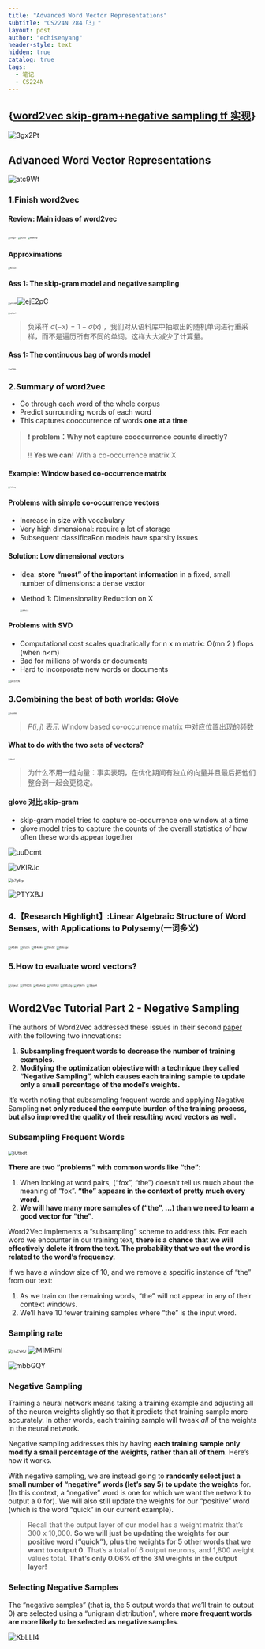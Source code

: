 ```yaml
---
title: "Advanced Word Vector Representations"
subtitle: "CS224N 284「3」"
layout: post
author: "echisenyang"
header-style: text
hidden: true
catalog: true
tags:
  - 笔记
  - CS224N
---
```


## {[word2vec skip-gram+negative sampling tf 实现](https://github.com/echisenyang/word2vec-tensorflow)}

![3gx2Pt](https://gitee.com/echisenyang/GiteeForUpicUse/raw/master/uPic/3gx2Pt.png)

## Advanced Word Vector Representations

![atc9Wt](https://gitee.com/echisenyang/GiteeForUpicUse/raw/master/uPic/atc9Wt.png)

### 1.Finish word2vec

#### Review: Main ideas of word2vec

<img src="https://gitee.com/echisenyang/GiteeForUpicUse/raw/master/uPic/Of7gLT.png" alt="Of7gLT" style="zoom:25%;" />

<img src="https://gitee.com/echisenyang/GiteeForUpicUse/raw/master/uPic/pVuY12.png" alt="pVuY12" style="zoom:25%;" />

<img src="https://gitee.com/echisenyang/GiteeForUpicUse/raw/master/uPic/9HWWQI.png" alt="9HWWQI" style="zoom:25%;" />

#### Approximations
<img src="https://gitee.com/echisenyang/GiteeForUpicUse/raw/master/uPic/RrnJx4.png" alt="RrnJx4" style="zoom: 25%;" />

#### Ass 1: The skip-gram model and negative sampling

<img src="https://gitee.com/echisenyang/GiteeForUpicUse/raw/master/uPic/pHZnMh.png" alt="pHZnMh" style="zoom: 25%;" />![ejE2pC](https://gitee.com/echisenyang/GiteeForUpicUse/raw/master/uPic/ejE2pC.png)

<img src="https://gitee.com/echisenyang/GiteeForUpicUse/raw/master/uPic/ejE2pC.png" alt="ejE2pC" style="zoom:25%;" />

> 负采样 $\sigma(-x) = 1 - \sigma(x)$ ，我们对从语料库中抽取出的随机单词进行重采样，而不是遍历所有不同的单词。这样大大减少了计算量。

#### Ass 1: The continuous bag of words model

<img src="https://gitee.com/echisenyang/GiteeForUpicUse/raw/master/uPic/wTS9iL.png" alt="wTS9iL" style="zoom:25%;" />

### 2.Summary of word2vec

- Go through each word of the whole corpus
- Predict surrounding words of each word 
- This captures cooccurrence of words **one at a time**

> ❗️ **problem：Why not capture cooccurrence counts directly?**
>
> ‼️ **Yes we can!** With a co-occurrence matrix X

#### Example: Window based co-occurrence matrix

<img src="https://gitee.com/echisenyang/GiteeForUpicUse/raw/master/uPic/YiWvzj.png" alt="YiWvzj" style="zoom:25%;" />

#### **Problems with simple co-occurrence vectors**

- Increase in size with vocabulary
- Very high dimensional: require a lot of storage
- Subsequent classiﬁcaRon models have sparsity issues

#### **Solution: Low dimensional vectors**

- Idea: **store “most” of the important information** in a ﬁxed, small number of dimensions: a dense vector

- Method 1: Dimensionality Reduction on X

  <img src="https://gitee.com/echisenyang/GiteeForUpicUse/raw/master/uPic/JkHoL4.png" alt="JkHoL4" style="zoom:25%;" />

#### **Problems with SVD**

- Computational cost scales quadratically for n x m matrix: O(mn 2 ) ﬂops (when n<m)
- Bad for millions of words or documents
- Hard to incorporate new words or documents

<img src="https://gitee.com/echisenyang/GiteeForUpicUse/raw/master/uPic/pO37EN.png" alt="pO37EN" style="zoom:33%;" />

### 3.Combining the best of both worlds: GloVe

<img src="https://gitee.com/echisenyang/GiteeForUpicUse/raw/master/uPic/0sW6MI.png" alt="0sW6MI" style="zoom:25%;" />

> $P(i,j)$ 表示 Window based co-occurrence matrix 中对应位置出现的频数

#### What to do with the two sets of vectors?

<img src="https://gitee.com/echisenyang/GiteeForUpicUse/raw/master/uPic/4iriq7.png" alt="4iriq7" style="zoom:25%;" />

> 为什么不用一组向量：事实表明，在优化期间有独立的向量并且最后把他们整合到一起会更稳定。

#### glove 对比 skip-gram

- skip-gram model tries to capture co-occurrence one window at a time
- glove model tries to capture the counts of the overall statistics of how often these words appear together

![uuDcmt](https://gitee.com/echisenyang/GiteeForUpicUse/raw/master/uPic/uuDcmt.png)

![VKIRJc](https://gitee.com/echisenyang/GiteeForUpicUse/raw/master/uPic/VKIRJc.png)

<img src="https://gitee.com/echisenyang/GiteeForUpicUse/raw/master/uPic/b7g6rp.png" alt="b7g6rp" style="zoom: 50%;" />

![PTYXBJ](https://gitee.com/echisenyang/GiteeForUpicUse/raw/master/uPic/PTYXBJ.png)

### 4.【Research Highlight】:Linear Algebraic Structure of Word Senses, with Applications to Polysemy(一词多义)

<img src="https://gitee.com/echisenyang/GiteeForUpicUse/raw/master/uPic/iAEdlG.png" alt="iAEdlG" style="zoom:33%;" />

<img src="https://gitee.com/echisenyang/GiteeForUpicUse/raw/master/uPic/b1IJ3h.png" alt="b1IJ3h" style="zoom:33%;" />

<img src="https://gitee.com/echisenyang/GiteeForUpicUse/raw/master/uPic/Ml4qAn.png" alt="Ml4qAn" style="zoom:33%;" />

<img src="https://gitee.com/echisenyang/GiteeForUpicUse/raw/master/uPic/2Vrv9Z.png" alt="2Vrv9Z" style="zoom:33%;" />

<img src="https://gitee.com/echisenyang/GiteeForUpicUse/raw/master/uPic/8Wcdgv.png" alt="8Wcdgv" style="zoom:33%;" />

### 5.How to evaluate word vectors?

<img src="https://gitee.com/echisenyang/GiteeForUpicUse/raw/master/uPic/UfjeuK.png" alt="UfjeuK" style="zoom: 33%;" />

<img src="https://gitee.com/echisenyang/GiteeForUpicUse/raw/master/uPic/97F6OS.png" alt="97F6OS" style="zoom:33%;" />

<img src="https://gitee.com/echisenyang/GiteeForUpicUse/raw/master/uPic/45hAmQ.png" alt="45hAmQ" style="zoom:33%;" />

<img src="https://gitee.com/echisenyang/GiteeForUpicUse/raw/master/uPic/FUWVLf.png" alt="FUWVLf" style="zoom:33%;" />

<img src="https://gitee.com/echisenyang/GiteeForUpicUse/raw/master/uPic/09EJOg.png" alt="09EJOg" style="zoom:33%;" />

<img src="https://gitee.com/echisenyang/GiteeForUpicUse/raw/master/uPic/pPpkYx.png" alt="pPpkYx" style="zoom:33%;" />

<img src="https://gitee.com/echisenyang/GiteeForUpicUse/raw/master/uPic/S9jqd4.png" alt="S9jqd4" style="zoom:33%;" />

## Word2Vec Tutorial Part 2 - Negative Sampling

The authors of Word2Vec addressed these issues in their second [paper](http://arxiv.org/pdf/1310.4546.pdf) with the following two innovations:

1. **Subsampling frequent words to decrease the number of training examples.**
2. **Modifying the optimization objective with a technique they called “Negative Sampling”, which causes each training sample to update only a small percentage of the model’s weights.**

It’s worth noting that subsampling frequent words and applying Negative Sampling **not only reduced the compute burden of the training process, but also improved the quality of their resulting word vectors as well.**

### Subsampling Frequent Words

<img src="https://gitee.com/echisenyang/GiteeForUpicUse/raw/master/uPic/iUtbdt.jpg" alt="iUtbdt" style="zoom: 67%;" />

**There are two “problems” with common words like “the”**:

1. When looking at word pairs, (“fox”, “the”) doesn’t tell us much about the meaning of “fox”. **“the” appears in the context of pretty much every word.**
2. **We will have many more samples of (“the”, …) than we need to learn a good vector for “the”**.

Word2Vec implements a “subsampling” scheme to address this. For each word we encounter in our training text, **there is a chance that we will effectively delete it from the text. The probability that we cut the word is related to the word’s frequency.**

If we have a window size of 10, and we remove a specific instance of “the” from our text:

1. As we train on the remaining words, “the” will not appear in any of their context windows.
2. We’ll have 10 fewer training samples where “the” is the input word.

### Sampling rate

<img src="https://gitee.com/echisenyang/GiteeForUpicUse/raw/master/uPic/HuEVKU.png" alt="HuEVKU" style="zoom:50%;" />

<img src="https://gitee.com/echisenyang/GiteeForUpicUse/raw/master/uPic/MIMRml.jpg" alt="MIMRml"  />

![mbbGQY](https://gitee.com/echisenyang/GiteeForUpicUse/raw/master/uPic/mbbGQY.png)

### Negative Sampling

Training a neural network means taking a training example and adjusting all of the neuron weights slightly so that it predicts that training sample more accurately. In other words, each training sample will tweak *all* of the weights in the neural network.

Negative sampling addresses this by having **each training sample only modify a small percentage of the weights, rather than all of them**. Here’s how it works.

With negative sampling, we are instead going to **randomly select just a small number of “negative” words (let’s say 5) to update the weights** for. (In this context, a “negative” word is one for which we want the network to output a 0 for). We will also still update the weights for our “positive” word (which is the word “quick” in our current example).

> Recall that the output layer of our model has a weight matrix that’s 300 x 10,000. **So we will just be updating the weights for our positive word (“quick”), plus the weights for 5 other words that we want to output 0**. That’s a total of 6 output neurons, and 1,800 weight values total. **That’s only 0.06% of the 3M weights in the output layer!**

### Selecting Negative Samples

The “negative samples” (that is, the 5 output words that we’ll train to output 0) are selected using a “unigram distribution”, where **more frequent words are more likely to be selected as negative samples**.

![KbLLI4](https://gitee.com/echisenyang/GiteeForUpicUse/raw/master/uPic/KbLLI4.png)

